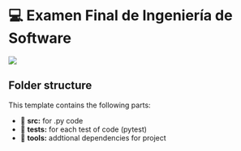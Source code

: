 # :computer: Examen Final de Ingeniería de Software

<img src="https://img.icons8.com/color/240/000000/python--v1.png"/>

## Folder structure

This template contains the following parts:
- :file_folder: **src:** for .py code
- :file_folder: **tests:** for each test of code (pytest)
- :file_folder: **tools:** addtional dependencies for project



